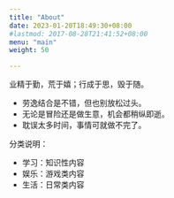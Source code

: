 ```yaml
---
title: "About"
date: 2023-01-20T18:49:30+08:00
#lastmod: 2017-08-28T21:41:52+08:00
menu: "main"
weight: 50

---
```


业精于勤，荒于嬉；行成于思，毁于随。

- 劳逸结合是不错，但也别放松过头。
- 无论是冒险还是做生意，机会都稍纵即逝。
- 耽误太多时间，事情可就做不完了。

分类说明：
  - 学习：知识性内容
  - 娱乐：游戏类内容
  - 生活：日常类内容